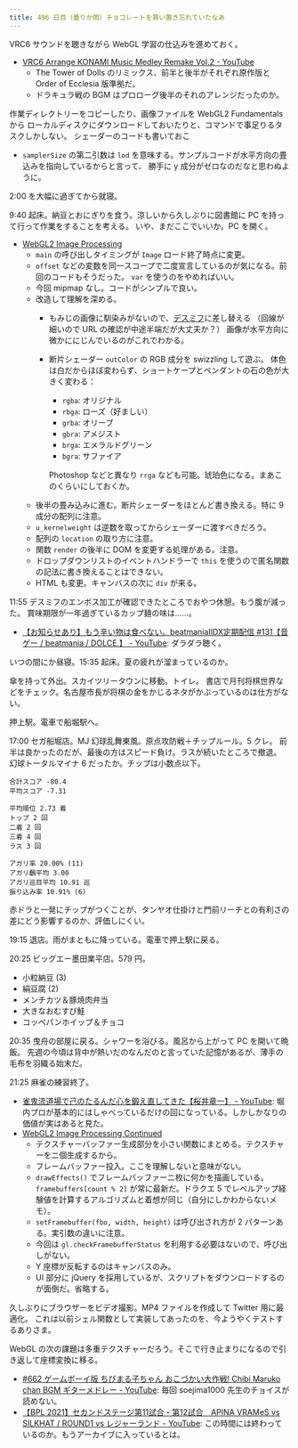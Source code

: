 ```yaml
---
title: 496 日目（曇りか雨）チョコレートを買い置き忘れていたなあ
---
```


VRC6 サウンドを聴きながら WebGL 学習の仕込みを進めておく。

* [VRC6 Arrange KONAMI Music Medley Remake Vol.2 - YouTube](https://www.youtube.com/watch?v=1IRbt76wn0E)
  * The Tower of Dolls のリミックス、前半と後半がそれぞれ原作版と Order of Ecclesia 版準拠だ。
  * ドラキュラ戦の BGM はプロローグ後半のそれのアレンジだったのか。

作業ディレクトリーをコピーしたり、画像ファイルを WebGL2 Fundamentals から
ローカルディスクにダウンロードしておいたりと、コマンドで事足りるタスクしかしない。
シェーダーのコードも書いておこ

* `samplerSize` の第二引数は `lod` を意味する。サンプルコードが水平方向の畳込みを指向しているからと言って、
  勝手に y 成分がゼロなのだなと思わぬように。

2:00 を大幅に過ぎてから就寝。

9:40 起床。納豆とおにぎりを食う。涼しいから久しぶりに図書館に PC を持って行って作業をすることを考える。
いや、まだここでいいか。PC を開く。

* [WebGL2 Image Processing](https://webgl2fundamentals.org/webgl/lessons/webgl-image-processing.html)
  * `main` の呼び出しタイミングが `Image` ロード終了時点に変更。
  * `offset` などの変数を同一スコープで二度宣言しているのが気になる。前回のコードもそうだった。
    `var` を使うのをやめればいい。
  * 今回 mipmap なし。コードがシンプルで良い。
  * 改造して理解を深める。
    * もみじの画像に馴染みがないので、[デスミフ](https://www.pixiv.net/artworks/33422463)に差し替える
      （回線が細いので URL の確認が中途半端だが大丈夫か？）
      画像が水平方向に微かににじんでいるのがこれでわかる。
    * 断片シェーダー `outColor` の RGB 成分を swizzling して遊ぶ。
      体色は白だからほぼ変わらず、ショートケープとペンダントの石の色が大きく変わる：
      * `rgba`: オリジナル
      * `rbga`: ローズ（好ましい）
      * `grba`: オリーブ
      * `gbra`: アメジスト
      * `brga`: エメラルドグリーン
      * `bgra`: サファイア

      Photoshop などと異なり `rrga` なども可能。琥珀色になる。まあこのくらいにしておくか。
  * 後半の畳み込みに進む。断片シェーダーをほとんど書き換える。特に 9 成分の配列に注意。
  * `u_kernelweight` は逆数を取ってからシェーダーに渡すべきだろう。
  * 配列の `location` の取り方に注意。
  * 関数 `render` の後半に DOM を変更する処理がある。注意。
  * ドロップダウンリストのイベントハンドラーで `this` を使うので匿名関数の記法に書き換えることはできない。
  * HTML も変更。キャンバスの次に `div` が来る。

11:55 デスミフのエンボス加工が確認できたところでおやつ休憩。もう腹が減った。
賞味期限が一年過ぎているカップ麺の味は……。

* [【お知らせあり】もう辛い物は食べない。beatmaniaIIDX定期配信 &#x23;131【音ゲー / beatmania / DOLCE.】 - YouTube](https://www.youtube.com/watch?v=6my4PN5j0aY):
  ダラダラ聴く。

いつの間にか昼寝。15:35 起床。夏の疲れが溜まっているのか。

傘を持って外出。スカイツリータウンに移動。トイレ。
書店で月刊将棋世界などをチェック。名古屋市長が将棋の金をかじるネタがかぶっているのは仕方がない。

押上駅。電車で船堀駅へ。

17:00 セガ船堀店。MJ 幻球乱舞東風。原点攻防戦＋チップルール。5 クレ。
前半は良かったのだが、最後の方はスピード負け。ラスが続いたところで撤退。
幻球トータルマイナ 6 だったか。チップは小数点以下。

```text
合計スコア -80.4
平均スコア -7.31

平均順位 2.73 着
トップ 2 回
二着 2 回
三着 4 回
ラス 3 回

アガリ率 20.00% (11)
アガリ飜平均 3.00
アガリ巡目平均 10.91 巡
振り込み率 10.91% (6)
```

赤ドラと一発にチップがつくことが、タンヤオ仕掛けと門前リーチとの有利さの差にどう影響するのか、評価しにくい。

19:15 退店。雨がまともに降っている。電車で押上駅に戻る。

20:25 ビッグエー墨田業平店。579 円。

* 小粒納豆 (3)
* 絹豆腐 (2)
* メンチカツ＆豚焼肉弁当
* 大きなおむすび鮭
* コッペパンホイップ＆チョコ

20:35 曳舟の部屋に戻る。シャワーを浴びる。風呂から上がって PC を開いて晩飯。
先週の今頃は背中が熱いだのなんだのと言っていた記憶があるが、薄手の毛布を羽織る始末だ。

21:25 麻雀の練習終了。

* [雀鬼流道場で己のたるんだ心を鍛え直してきた【桜井章一】 - YouTube](https://www.youtube.com/watch?v=aAqBKGEdotY):
  堀内プロが基本的にはしゃべっているだけの回になっている。しかしかなりの価値が実はあると見た。
* [WebGL2 Image Processing Continued](https://webgl2fundamentals.org/webgl/lessons/webgl-image-processing-continued.html)
  * テクスチャーバッファー生成部分を小さい関数にまとめる。テクスチャーをニ個生成するから。
  * フレームバッファー投入。ここを理解しないと意味がない。
  * `drawEffects()` でフレームバッファーニ枚に何かを描画している。
    `framebuffers[count % 2]` が常に最新だ。ドラクエ 5 でレベルアップ経験値を計算するアルゴリズムと着想が同じ（自分にしかわからないメモ）。
  * `setFramebuffer(fbo, width, height)` は呼び出され方が 2 パターンある。実引数の違いに注意。
  * 今回は `gl.checkFramebufferStatus` を利用する必要はないので、呼び出しがない。
  * Y 座標が反転するのはキャンバスのみ。
  * UI 部分に jQuery を採用しているが、スクリプトをダウンロードするのが面倒だ。省略する。

久しぶりにブラウザーをビデオ撮影。MP4 ファイルを作成して Twitter 用に最適化。
これは以前シェル関数として実装してあったのを、今ようやくテストするありさま。

WebGL の次の課題は多重テクスチャーだろう。そこで行き止まりになるので引き返して座標変換に移る。

* [&#x23;662 ゲームボーイ版 ちびまる子ちゃん おこづかい大作戦! Chibi Maruko chan BGM ギターメドレー - YouTube](https://www.youtube.com/watch?v=RV94CE5A0Jg):
  毎回 soejima1000 先生のチョイスが読めない。
* [【BPL 2021】セカンドステージ第11試合・第12試合　APINA VRAMeS vs SILKHAT / ROUND1 vs レジャーランド - YouTube](https://www.youtube.com/watch?v=7nx-6NYpkDs):
  この時間には終わっているのか。もうアーカイブに入っているとは。
